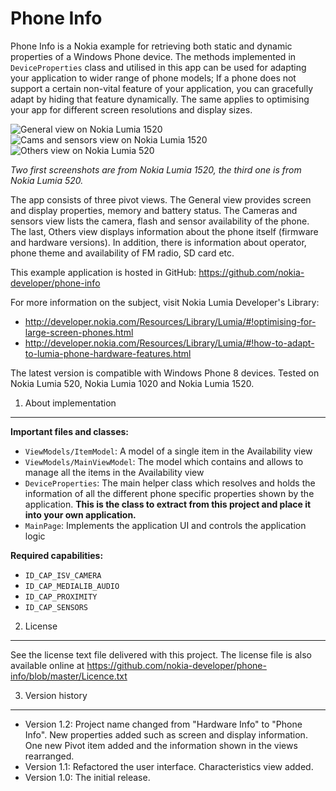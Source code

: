 Phone Info
==========

Phone Info is a Nokia example for retrieving both static and dynamic properties
of a Windows Phone device. The methods implemented in `DeviceProperties` class
and utilised in this app can be used for adapting your application to wider
range of phone models; If a phone does not support a certain non-vital feature
of your application, you can gracefully adapt by hiding that feature
dynamically. The same applies to optimising your app for different screen
resolutions and display sizes.

![General view on Nokia Lumia 1520](https://raw.github.com/nokia-developer/phone-info/master/doc/screenshots/general_l1520_small.png)&nbsp;
![Cams and sensors view on Nokia Lumia 1520](https://raw.github.com/nokia-developer/phone-info/master/doc/screenshots/cams_and_sensors_1_l1520_small.png)&nbsp;
![Others view on Nokia Lumia 520](https://raw.github.com/nokia-developer/phone-info/master/doc/screenshots/others_1_l520_small.png)

*Two first screenshots are from Nokia Lumia 1520, the third one is from Nokia Lumia 520.*

The app consists of three pivot views. The General view provides screen and
display properties, memory and battery status. The Cameras and sensors view
lists the camera, flash and sensor availability of the phone. The last, Others
view displays information about the phone itself (firmware and hardware
versions). In addition, there is information about operator, phone theme and
availability of FM radio, SD card etc.

This example application is hosted in GitHub:
https://github.com/nokia-developer/phone-info

For more information on the subject, visit Nokia Lumia Developer's Library:

* http://developer.nokia.com/Resources/Library/Lumia/#!optimising-for-large-screen-phones.html
* http://developer.nokia.com/Resources/Library/Lumia/#!how-to-adapt-to-lumia-phone-hardware-features.html

The latest version is compatible with Windows Phone 8 devices. Tested on Nokia
Lumia 520, Nokia Lumia 1020 and Nokia Lumia 1520.


1. About implementation
-------------------------------------------------------------------------------

**Important files and classes:**

* `ViewModels/ItemModel`: A model of a single item in the Availability view
* `ViewModels/MainViewModel`: The model which contains and allows to manage all
  the items in the Availability view
* `DeviceProperties`: The main helper class which resolves and holds the
  information of all the different phone specific properties shown by the
  application. **This is the class to extract from this project and place it
  into your own application.**
* `MainPage`: Implements the application UI and controls the application logic

**Required capabilities:**

* `ID_CAP_ISV_CAMERA`
* `ID_CAP_MEDIALIB_AUDIO`
* `ID_CAP_PROXIMITY`
* `ID_CAP_SENSORS`


2. License
-------------------------------------------------------------------------------

See the license text file delivered with this project. The license file is also
available online at
https://github.com/nokia-developer/phone-info/blob/master/Licence.txt


3. Version history
-------------------------------------------------------------------------------

* Version 1.2: Project name changed from "Hardware Info" to "Phone Info". New
  properties added such as screen and display information. One new Pivot item
  added and the information shown in the views rearranged.
* Version 1.1: Refactored the user interface. Characteristics view added.
* Version 1.0: The initial release.
